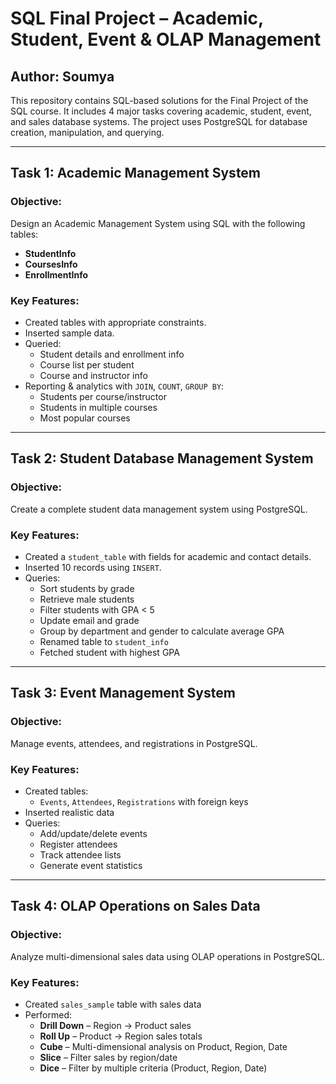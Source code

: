 # SQL Final Project – Academic, Student, Event & OLAP Management

## Author: Soumya

This repository contains SQL-based solutions for the Final Project of the SQL course. It includes 4 major tasks covering academic, student, event, and sales database systems. The project uses PostgreSQL for database creation, manipulation, and querying.

---

## Task 1: Academic Management System

### Objective:
Design an Academic Management System using SQL with the following tables:
- **StudentInfo**
- **CoursesInfo**
- **EnrollmentInfo**

### Key Features:
- Created tables with appropriate constraints.
- Inserted sample data.
- Queried:
  - Student details and enrollment info
  - Course list per student
  - Course and instructor info
- Reporting & analytics with `JOIN`, `COUNT`, `GROUP BY`:
  - Students per course/instructor
  - Students in multiple courses
  - Most popular courses

---

## Task 2: Student Database Management System

### Objective:
Create a complete student data management system using PostgreSQL.

### Key Features:
- Created a `student_table` with fields for academic and contact details.
- Inserted 10 records using `INSERT`.
- Queries:
  - Sort students by grade
  - Retrieve male students
  - Filter students with GPA < 5
  - Update email and grade
  - Group by department and gender to calculate average GPA
  - Renamed table to `student_info`
  - Fetched student with highest GPA

---

## Task 3: Event Management System

### Objective:
Manage events, attendees, and registrations in PostgreSQL.

### Key Features:
- Created tables:
  - `Events`, `Attendees`, `Registrations` with foreign keys
- Inserted realistic data
- Queries:
  - Add/update/delete events
  - Register attendees
  - Track attendee lists
  - Generate event statistics

---

## Task 4: OLAP Operations on Sales Data

### Objective:
Analyze multi-dimensional sales data using OLAP operations in PostgreSQL.

### Key Features:
- Created `sales_sample` table with sales data
- Performed:
  - **Drill Down** – Region → Product sales
  - **Roll Up** – Product → Region sales totals
  - **Cube** – Multi-dimensional analysis on Product, Region, Date
  - **Slice** – Filter sales by region/date
  - **Dice** – Filter by multiple criteria (Product, Region, Date)



